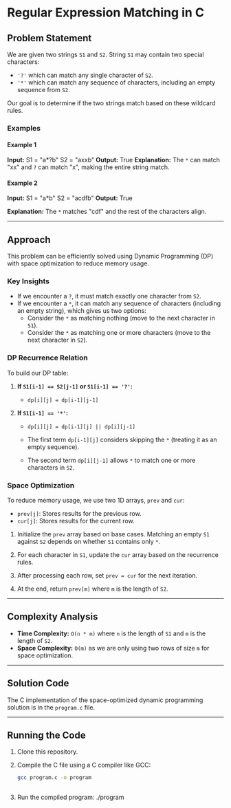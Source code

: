 # Regular Expression Matching in C

## Problem Statement
We are given two strings `S1` and `S2`. String `S1` may contain two special characters:

- `'?'` which can match any single character of `S2`.
- `'*'` which can match any sequence of characters, including an empty sequence from `S2`.

Our goal is to determine if the two strings match based on these wildcard rules.

### Examples

#### Example 1
**Input:**
S1 = "a*?b" S2 = "axxb"
**Output:**
True
**Explanation:** The `*` can match "xx" and `?` can match "x", making the entire string match.

#### Example 2
**Input:**
S1 = "a*b" S2 = "acdfb"
**Output:**
True

**Explanation:** The `*` matches "cdf" and the rest of the characters align.

---

## Approach
This problem can be efficiently solved using Dynamic Programming (DP) with space optimization to reduce memory usage.

### Key Insights

- If we encounter a `?`, it must match exactly one character from `S2`.
- If we encounter a `*`, it can match any sequence of characters (including an empty string), which gives us two options:
  - Consider the `*` as matching nothing (move to the next character in `S1`).
  - Consider the `*` as matching one or more characters (move to the next character in `S2`).

### DP Recurrence Relation
To build our DP table:
1. **If `S1[i-1] == S2[j-1]` or `S1[i-1] == '?'`:**
   - `dp[i][j] = dp[i-1][j-1]`
   
2. **If `S1[i-1] == '*'`:**
   - `dp[i][j] = dp[i-1][j] || dp[i][j-1]`

   - The first term `dp[i-1][j]` considers skipping the `*` (treating it as an empty sequence).
   - The second term `dp[i][j-1]` allows `*` to match one or more characters in `S2`.

### Space Optimization
To reduce memory usage, we use two 1D arrays, `prev` and `cur`:

- `prev[j]`: Stores results for the previous row.
- `cur[j]`: Stores results for the current row.

1. Initialize the `prev` array based on base cases. Matching an empty `S1` against `S2` depends on whether `S1` contains only `*`.

2. For each character in `S1`, update the `cur` array based on the recurrence rules.

3. After processing each row, set `prev = cur` for the next iteration.

4. At the end, return `prev[m]` where `m` is the length of `S2`.

---

## Complexity Analysis
- **Time Complexity:** `O(n * m)` where `n` is the length of `S1` and `m` is the length of `S2`.
- **Space Complexity:** `O(m)` as we are only using two rows of size `m` for space optimization.

---

## Solution Code
The C implementation of the space-optimized dynamic programming solution is in the `program.c` file.

---

## Running the Code
1. Clone this repository.
2. Compile the C file using a C compiler like GCC:

   ```bash
   gcc program.c -o program
  

3. Run the compiled program:
   ./program
